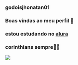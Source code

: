 ### godoisjhonatan01

### Boas vindas ao meu perfil 🥇

### estou estudando no [alura](HTTPS://WWW.ALURA.COM.BR)

### corinthians sempre🖤🤍

![](https://i.giphy.com/media/v1.Y2lkPTc5MGI3NjExdGV5bTZuamhpdjhsamJtcGlyb2pyb25jYmxpNmYzczYxcmk5Z21obiZlcD12MV9pbnRlcm5hbF9naWZfYnlfaWQmY3Q9Zw/l46CmhqC6BIKOaiOc/giphy.gif)
